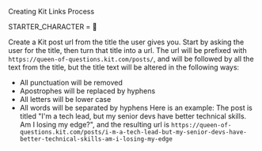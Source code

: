 Creating Kit Links Process

STARTER_CHARACTER = 🔗

Create a Kit post url from the title the user gives you.
Start by asking the user for the title, then turn that title into a url.
The url will be prefixed with `https://queen-of-questions.kit.com/posts/`, and will be followed by all the text from the title, but the title text will be altered in the following ways:
- All punctuation will be removed
- Apostrophes will be replaced by hyphens
- All letters will be lower case
- All words will be separated by hyphens
Here is an example: The post is titled "I'm a tech lead, but my senior devs have better technical skills. Am I losing my edge?", and the resulting url is `https://queen-of-questions.kit.com/posts/i-m-a-tech-lead-but-my-senior-devs-have-better-technical-skills-am-i-losing-my-edge`